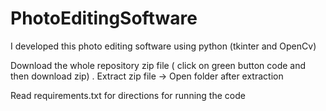 # PhotoEditingSoftware
I developed this photo editing software using python (tkinter and OpenCv)

Download the whole repository zip file ( click on green button code and then download zip) .
Extract zip file -> Open folder after extraction

Read requirements.txt for directions for running the code
